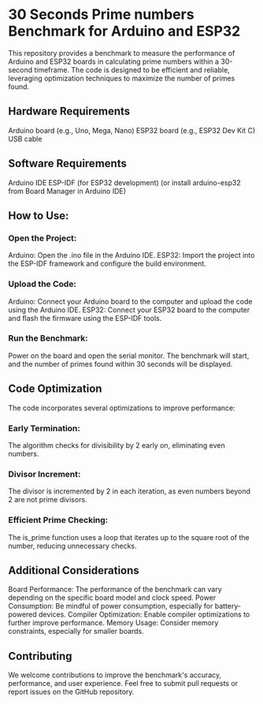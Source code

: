 # 30 Seconds Prime numbers Benchmark for Arduino and ESP32

This repository provides a benchmark to measure the performance of Arduino and ESP32 boards in calculating prime numbers within a 30-second timeframe. The code is designed to be efficient and reliable, leveraging optimization techniques to maximize the number of primes found.

## Hardware Requirements

Arduino board (e.g., Uno, Mega, Nano)
ESP32 board (e.g., ESP32 Dev Kit C)
USB cable

## Software Requirements

Arduino IDE
ESP-IDF (for ESP32 development) (or install arduino-esp32 from Board Manager in Arduino IDE)


## How to Use:


### Open the Project:

Arduino: Open the .ino file in the Arduino IDE.
ESP32: Import the project into the ESP-IDF framework and configure the build environment.

### Upload the Code:

Arduino: Connect your Arduino board to the computer and upload the code using the Arduino IDE.
ESP32: Connect your ESP32 board to the computer and flash the firmware using the ESP-IDF tools.

### Run the Benchmark:

Power on the board and open the serial monitor.
The benchmark will start, and the number of primes found within 30 seconds will be displayed.

## Code Optimization

The code incorporates several optimizations to improve performance:

### Early Termination: 
The algorithm checks for divisibility by 2 early on, eliminating even numbers.

### Divisor Increment: 
The divisor is incremented by 2 in each iteration, as even numbers beyond 2 are not prime divisors.

### Efficient Prime Checking: 
The is_prime function uses a loop that iterates up to the square root of the number, reducing unnecessary checks.

## Additional Considerations

Board Performance: The performance of the benchmark can vary depending on the specific board model and clock speed.
Power Consumption: Be mindful of power consumption, especially for battery-powered devices.
Compiler Optimization: Enable compiler optimizations to further improve performance.
Memory Usage: Consider memory constraints, especially for smaller boards.

## Contributing
We welcome contributions to improve the benchmark's accuracy, performance, and user experience. Feel free to submit pull requests or report issues on the GitHub repository.
